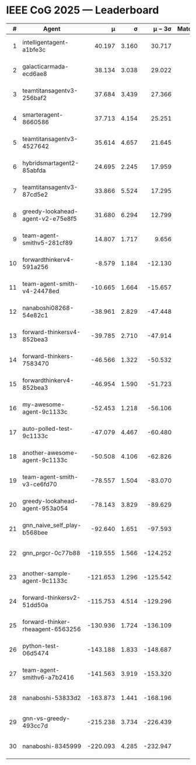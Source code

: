 # IEEE CoG 2025 — Leaderboard

| # | Agent | μ | σ | μ − 3σ | Matches | Updated |
|---:|---|---:|---:|---:|---:|---|
| 1 | intelligentagent-a1bfe3c | 40.197 | 3.160 | 30.717 | 293 | 2025-08-26 20:12 |
| 2 | galacticarmada-ecd6ae8 | 38.134 | 3.038 | 29.022 | 240 | 2025-08-26 20:12 |
| 3 | teamtitansagentv3-256baf2 | 37.684 | 3.439 | 27.366 | 200 | 2025-08-26 20:12 |
| 4 | smarteragent-8660586 | 37.713 | 4.154 | 25.251 | 265 | 2025-08-26 20:12 |
| 5 | teamtitansagentv3-4527642 | 35.614 | 4.657 | 21.645 | 220 | 2025-08-26 20:12 |
| 6 | hybridsmartagent2-85abfda | 24.695 | 2.245 | 17.959 | 71 | 2025-08-26 20:12 |
| 7 | teamtitansagentv3-87cd5e2 | 33.866 | 5.524 | 17.295 | 220 | 2025-08-26 20:12 |
| 8 | greedy-lookahead-agent-v2-e75e8f5 | 31.680 | 6.294 | 12.799 | 220 | 2025-08-26 20:12 |
| 9 | team-agent-smithv5-281cf89 | 14.807 | 1.717 | 9.656 | 260 | 2025-08-26 20:12 |
| 10 | forwardthinkerv4-591a256 | -8.579 | 1.184 | -12.130 | 286 | 2025-08-26 20:12 |
| 11 | team-agent-smith-v4-24478ed | -10.665 | 1.664 | -15.657 | 40 | 2025-08-26 20:12 |
| 12 | nanaboshi08268-54e82c1 | -38.961 | 2.829 | -47.448 | 260 | 2025-08-26 20:12 |
| 13 | forward-thinkersv4-852bea3 | -39.785 | 2.710 | -47.914 | 274 | 2025-08-26 20:12 |
| 14 | forward-thinkers-7583470 | -46.566 | 1.322 | -50.532 | 300 | 2025-08-26 20:12 |
| 15 | forwardthinkerv4-852bea3 | -46.954 | 1.590 | -51.723 | 269 | 2025-08-26 20:12 |
| 16 | my-awesome-agent-9c1133c | -52.453 | 1.218 | -56.106 | 220 | 2025-08-26 20:12 |
| 17 | auto-polled-test-9c1133c | -47.079 | 4.467 | -60.480 | 140 | 2025-08-26 20:12 |
| 18 | another-awesome-agent-9c1133c | -50.508 | 4.106 | -62.826 | 260 | 2025-08-26 20:12 |
| 19 | team-agent-smith-v3-ce6fd70 | -78.557 | 1.504 | -83.070 | 260 | 2025-08-26 20:12 |
| 20 | greedy-lookahead-agent-953a054 | -78.143 | 3.829 | -89.629 | 220 | 2025-08-26 20:12 |
| 21 | gnn_naive_self_play-b568bee | -92.640 | 1.651 | -97.593 | 220 | 2025-08-26 20:12 |
| 22 | gnn_prgcr-0c77b88 | -119.555 | 1.566 | -124.252 | 220 | 2025-08-26 20:12 |
| 23 | another-sample-agent-9c1133c | -121.653 | 1.296 | -125.542 | 320 | 2025-08-26 20:12 |
| 24 | forward-thinkersv2-51dd50a | -115.753 | 4.514 | -129.296 | 316 | 2025-08-26 20:12 |
| 25 | forward-thinker-rheaagent-6563256 | -130.936 | 1.724 | -136.109 | 376 | 2025-08-26 20:12 |
| 26 | python-test-06d5474 | -143.188 | 1.833 | -148.687 | 240 | 2025-08-26 20:12 |
| 27 | team-agent-smithv6-a7b2416 | -141.563 | 3.919 | -153.320 | 320 | 2025-08-26 20:12 |
| 28 | nanaboshi-53833d2 | -163.873 | 1.441 | -168.196 | 280 | 2025-08-26 20:12 |
| 29 | gnn-vs-greedy-493cc7d | -215.238 | 3.734 | -226.439 | 200 | 2025-08-26 20:12 |
| 30 | nanaboshi-8345999 | -220.093 | 4.285 | -232.947 | 320 | 2025-08-26 20:12 |
